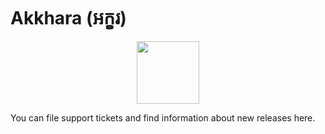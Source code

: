 # Akkhara (អក្ខរ)

<p align="center">
  <img width="100" src="https://github.com/fidele007/akkhara/assets/6465682/5a19287d-3c4b-4885-95c1-fd43d272fb36">
</p>

You can file support tickets and find information about new releases here.
